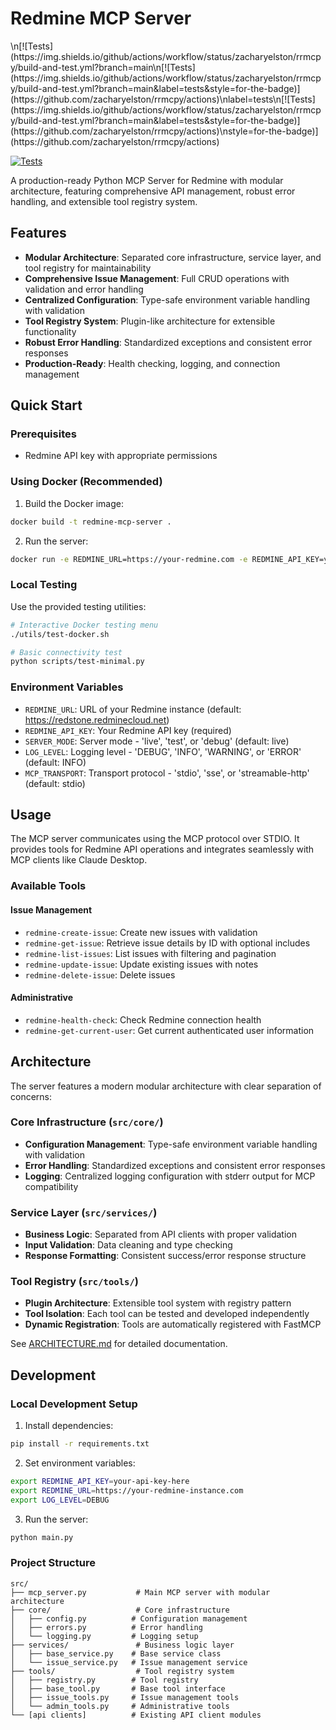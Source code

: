 # Redmine MCP Server

<!-- test-status-badge -->\n[![Tests](https://img.shields.io/github/actions/workflow/status/zacharyelston/rrmcpy/build-and-test.yml?branch=main<!-- test-status-badge -->\n[![Tests](https://img.shields.io/github/actions/workflow/status/zacharyelston/rrmcpy/build-and-test.yml?branch=main&label=tests&style=for-the-badge)](https://github.com/zacharyelston/rrmcpy/actions)\nlabel=tests<!-- test-status-badge -->\n[![Tests](https://img.shields.io/github/actions/workflow/status/zacharyelston/rrmcpy/build-and-test.yml?branch=main&label=tests&style=for-the-badge)](https://github.com/zacharyelston/rrmcpy/actions)\nstyle=for-the-badge)](https://github.com/zacharyelston/rrmcpy/actions)

[![Tests](https://img.shields.io/github/actions/workflow/status/zacharyelston/rrmcpy/build-and-test.yml?branch=main&label=tests&style=for-the-badge)](https://github.com/zacharyelston/rrmcpy/actions)

A production-ready Python MCP Server for Redmine with modular architecture, featuring comprehensive API management, robust error handling, and extensible tool registry system.

## Features

- **Modular Architecture**: Separated core infrastructure, service layer, and tool registry for maintainability
- **Comprehensive Issue Management**: Full CRUD operations with validation and error handling
- **Centralized Configuration**: Type-safe environment variable handling with validation
- **Tool Registry System**: Plugin-like architecture for extensible functionality
- **Robust Error Handling**: Standardized exceptions and consistent error responses
- **Production-Ready**: Health checking, logging, and connection management

## Quick Start

### Prerequisites

- Redmine API key with appropriate permissions

### Using Docker (Recommended)

1. Build the Docker image:
```bash
docker build -t redmine-mcp-server .
```

2. Run the server:
```bash
docker run -e REDMINE_URL=https://your-redmine.com -e REDMINE_API_KEY=your-api-key redmine-mcp-server
```

### Local Testing

Use the provided testing utilities:
```bash
# Interactive Docker testing menu
./utils/test-docker.sh

# Basic connectivity test
python scripts/test-minimal.py
```

### Environment Variables

- `REDMINE_URL`: URL of your Redmine instance (default: https://redstone.redminecloud.net)
- `REDMINE_API_KEY`: Your Redmine API key (required)
- `SERVER_MODE`: Server mode - 'live', 'test', or 'debug' (default: live)
- `LOG_LEVEL`: Logging level - 'DEBUG', 'INFO', 'WARNING', or 'ERROR' (default: INFO)
- `MCP_TRANSPORT`: Transport protocol - 'stdio', 'sse', or 'streamable-http' (default: stdio)

## Usage

The MCP server communicates using the MCP protocol over STDIO. It provides tools for Redmine API operations and integrates seamlessly with MCP clients like Claude Desktop.

### Available Tools

#### Issue Management
- `redmine-create-issue`: Create new issues with validation
- `redmine-get-issue`: Retrieve issue details by ID with optional includes
- `redmine-list-issues`: List issues with filtering and pagination
- `redmine-update-issue`: Update existing issues with notes
- `redmine-delete-issue`: Delete issues

#### Administrative
- `redmine-health-check`: Check Redmine connection health
- `redmine-get-current-user`: Get current authenticated user information

## Architecture

The server features a modern modular architecture with clear separation of concerns:

### Core Infrastructure (`src/core/`)
- **Configuration Management**: Type-safe environment variable handling with validation
- **Error Handling**: Standardized exceptions and consistent error responses
- **Logging**: Centralized logging configuration with stderr output for MCP compatibility

### Service Layer (`src/services/`)
- **Business Logic**: Separated from API clients with proper validation
- **Input Validation**: Data cleaning and type checking
- **Response Formatting**: Consistent success/error response structure

### Tool Registry (`src/tools/`)
- **Plugin Architecture**: Extensible tool system with registry pattern
- **Tool Isolation**: Each tool can be tested and developed independently
- **Dynamic Registration**: Tools are automatically registered with FastMCP

See [ARCHITECTURE.md](ARCHITECTURE.md) for detailed documentation.

## Development

### Local Development Setup

1. Install dependencies:
```bash
pip install -r requirements.txt
```

2. Set environment variables:
```bash
export REDMINE_API_KEY=your-api-key-here
export REDMINE_URL=https://your-redmine-instance.com
export LOG_LEVEL=DEBUG
```

3. Run the server:
```bash
python main.py
```

### Project Structure
```
src/
├── mcp_server.py           # Main MCP server with modular architecture
├── core/                   # Core infrastructure
│   ├── config.py          # Configuration management
│   ├── errors.py          # Error handling
│   └── logging.py         # Logging setup
├── services/               # Business logic layer
│   ├── base_service.py    # Base service class
│   └── issue_service.py   # Issue management service
├── tools/                  # Tool registry system
│   ├── registry.py        # Tool registry
│   ├── base_tool.py       # Base tool interface
│   ├── issue_tools.py     # Issue management tools
│   └── admin_tools.py     # Administrative tools
└── [api clients]          # Existing API client modules
```